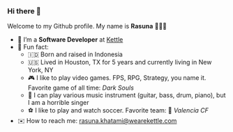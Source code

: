 ### Hi there 👋

Welcome to my Github profile. My name is **Rasuna** 👨🏻‍💻

- 💼 I’m a **Software Developer** at [Kettle](https://github.com/kettle)
- 🤪 Fun fact:
  - 🇮🇩 Born and raised in Indonesia
  - 🇺🇸 Lived in Houston, TX for 5 years and currently living in New York, NY
  - 🎮 I like to play video games. FPS, RPG, Strategy, you name it. Favorite game of all time: _Dark Souls_
  - 🎸 I can play various music instrument (guitar, bass, drum, piano), but I am a horrible singer
  - ⚽️ I like to play and watch soccer. Favorite team: 🦇 _Valencia CF_
- ✉️ How to reach me: rasuna.khatami@wearekettle.com
